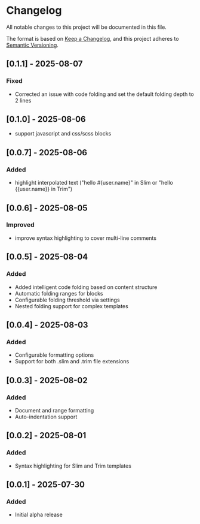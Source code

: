 # Changelog

All notable changes to this project will be documented in this file.

The format is based on [Keep a Changelog](https://keepachangelog.com/en/1.0.0/),
and this project adheres to [Semantic Versioning](https://semver.org/spec/v2.0.0.html).

## [0.1.1] - 2025-08-07

### Fixed
- Corrected an issue with code folding and set the default folding depth to 2 lines

## [0.1.0] - 2025-08-06
- support javascript and css/scss blocks

## [0.0.7] - 2025-08-06

### Added
- highlight interpolated text ("hello #{user.name}" in Slim or "hello {{user.name}} in Trim")

## [0.0.6] - 2025-08-05

### Improved
- improve syntax highlighting to cover multi-line comments

## [0.0.5] - 2025-08-04

### Added
- Added intelligent code folding based on content structure
- Automatic folding ranges for blocks
- Configurable folding threshold via settings
- Nested folding support for complex templates

## [0.0.4] - 2025-08-03

### Added
- Configurable formatting options
- Support for both .slim and .trim file extensions

## [0.0.3] - 2025-08-02

### Added
- Document and range formatting
- Auto-indentation support

## [0.0.2] - 2025-08-01

### Added
- Syntax highlighting for Slim and Trim templates

## [0.0.1] - 2025-07-30

### Added
- Initial alpha release

